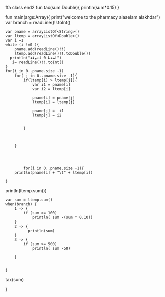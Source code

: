 ffa
class end2
fun tax(sum:Double){
  println(sum*0.15)
}

fun main(args:Array<String>){
    print("welcome to the pharmacy alaaelam alakhdar")
    var branch = readLine()!!.toInt()

    var pname = arrayListOf<String>()
    var ltemp = arrayListOf<Double>()
    var i =1
    while (i !=0 ){
        pname.add(readLine()!!)
        ltemp.add(readLine()!!.toDouble())
      println("اضفط 0 لتوقف")
       i= readLine()!!.toInt()
    }
    for(i in 0..pname.size -1)
        for( j in 0..pname.size -1){
            if(ltemp[i] > ltemp[j]){
                var i1 = pname[i]
                var i2 = ltemp[i]

                pname[i] = pname[j]
                ltemp[i] = ltemp[j]

                pname[j] =  i1
                ltemp[j] = i2


            }



        }




            for(i in 0..pname.size -1){
        println(pname[i] + "\t" + ltemp[i])

    }
println(ltemp.sum())

    var sum = ltemp.sum()
    when(branch) {
        1 -> {
            if (sum >= 100)
                println( sum -(sum * 0.10))
        }
        2 -> {
              println(sum)
        }
        3 -> {
            if (sum >= 500)
                println( sum -50)

        }


    }
tax(sum)


}
